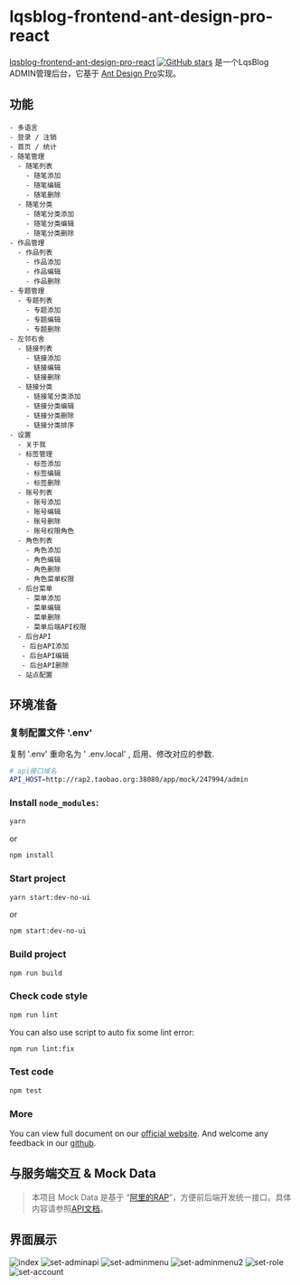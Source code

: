 # lqsblog-frontend-ant-design-pro-react

[lqsblog-frontend-ant-design-pro-react](https://github.com/lqsong/lqsblog-frontend-ant-design-pro-react) [![GitHub stars](https://img.shields.io/github/stars/lqsong/lqsblog-frontend-ant-design-pro-react.svg?style=social&label=Stars)](https://github.com/lqsong/lqsblog-frontend-ant-design-pro-react) 是一个LqsBlog ADMIN管理后台，它基于 [Ant Design Pro](https://pro.ant.design/index-cn)实现。


## 功能

```
- 多语言
- 登录 / 注销
- 首页 / 统计
- 随笔管理
  - 随笔列表
    - 随笔添加
    - 随笔编辑
    - 随笔删除
  - 随笔分类
    - 随笔分类添加
    - 随笔分类编辑
    - 随笔分类删除
- 作品管理
  - 作品列表
    - 作品添加
    - 作品编辑
    - 作品删除
- 专题管理
  - 专题列表
    - 专题添加
    - 专题编辑
    - 专题删除
- 左邻右舍
  - 链接列表
    - 链接添加
    - 链接编辑
    - 链接删除
  - 链接分类
    - 链接笔分类添加
    - 链接分类编辑
    - 链接分类删除
    - 链接分类排序
- 设置
  - 关于我
  - 标签管理
    - 标签添加
    - 标签编辑
    - 标签删除
  - 账号列表
    - 账号添加
    - 账号编辑
    - 账号删除
    - 账号权限角色
  - 角色列表
    - 角色添加
    - 角色编辑
    - 角色删除
    - 角色菜单权限
  - 后台菜单
    - 菜单添加
    - 菜单编辑
    - 菜单删除
    - 菜单后端API权限
  - 后台API
   - 后台API添加
   - 后台API编辑
   - 后台API删除
  - 站点配置
```

## 环境准备

### 复制配置文件 '.env'

复制 '.env' 重命名为 ' .env.local' , 启用、修改对应的参数.

```bash
# api接口域名
API_HOST=http://rap2.taobao.org:38080/app/mock/247994/admin
```

### Install `node_modules`:

```bash
yarn
```

or

```bash
npm install
```

### Start project

```bash
yarn start:dev-no-ui
```

or

```bash
npm start:dev-no-ui
```

### Build project

```bash
npm run build
```

### Check code style

```bash
npm run lint
```

You can also use script to auto fix some lint error:

```bash
npm run lint:fix
```

### Test code

```bash
npm test
```

### More

You can view full document on our [official website](https://pro.ant.design). And welcome any feedback in our [github](https://github.com/ant-design/ant-design-pro).



## 与服务端交互 & Mock Data

> 本项目 Mock Data 是基于 “[阿里的RAP](http://rap2.taobao.org/)”，方便前后端开发统一接口。具体内容请参照[API文档](/apidocs/)。


## 界面展示

![index](https://gitee.com/lqsong/lqsblog/raw/master/images/lqsblog-frontend-ant-design-pro-react/index.png) 
![set-adminapi](https://gitee.com/lqsong/lqsblog/raw/master/images/lqsblog-frontend-ant-design-pro-react/set-adminapi.png) 
![set-adminmenu](https://gitee.com/lqsong/lqsblog/raw/master/images/lqsblog-frontend-ant-design-pro-react/set-adminmenu.png) 
![set-adminmenu2](https://gitee.com/lqsong/lqsblog/raw/master/images/lqsblog-frontend-ant-design-pro-react/set-adminmenu2.png) 
![set-role](https://gitee.com/lqsong/lqsblog/raw/master/images/lqsblog-frontend-ant-design-pro-react/set-role.png) 
![set-account](https://gitee.com/lqsong/lqsblog/raw/master/images/lqsblog-frontend-ant-design-pro-react/set-account.png) 
